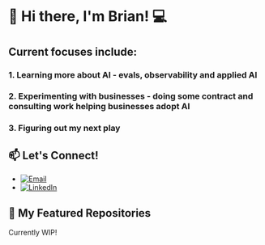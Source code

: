 # 👋 Hi there, I'm Brian! 💻

## Current focuses include:
### 1. Learning more about AI - evals, observability and applied AI
### 2. Experimenting with businesses - doing some contract and consulting work helping businesses adopt AI
### 3. Figuring out my next play

## 📫 Let's Connect!
- [![Email](https://img.shields.io/badge/Email-D14836?style=for-the-badge&logo=gmail&logoColor=white)](mailto:bmiki5508@gmail.com)
- [![LinkedIn](https://img.shields.io/badge/LinkedIn-0077B5?style=for-the-badge&logo=linkedin&logoColor=white)](https://www.linkedin.com/in/brian-miki/)

## 🌟 My Featured Repositories

Currently WIP!



<!---
Brian-Miki/Brian-Miki is a ✨ special ✨ repository because its `README.md` (this file) appears on your GitHub profile.
You can click the Preview link to take a look at your changes.
--->
